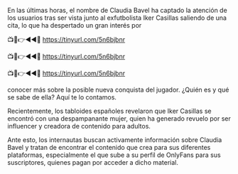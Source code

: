 En las últimas horas, el nombre de Claudia Bavel ha captado la atención de los usuarios tras ser vista junto al exfutbolista Iker Casillas saliendo de una cita, lo que ha despertado un gran interés por 

📺📱👉◄◄🔴  https://tinyurl.com/5n6bjbnr

📺📱👉◄◄🔴  https://tinyurl.com/5n6bjbnr

📺📱👉◄◄🔴  https://tinyurl.com/5n6bjbnr


conocer más sobre la posible nueva conquista del jugador. ¿Quién es y qué se sabe de ella? Aquí te lo contamos.

Recientemente, los tabloides españoles revelaron que Iker Casillas se encontró con una despampanante mujer, quien ha generado revuelo por ser influencer y creadora de contenido para adultos.

Ante esto, los internautas buscan activamente información sobre Claudia Bavel y tratan de encontrar el contenido que crea para sus diferentes plataformas, especialmente el que sube a su perfil de OnlyFans para sus suscriptores, quienes pagan por acceder a dicho material.
